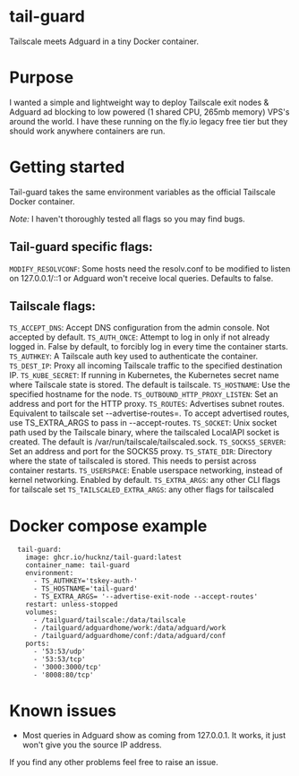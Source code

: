 # tail-guard
Tailscale meets Adguard in a tiny Docker container. 

# Purpose
I wanted a simple and lightweight way to deploy Tailscale exit nodes & Adguard ad blocking to low powered (1 shared CPU, 265mb memory) VPS's around the world. I have these running on the fly.io legacy free tier but they should work anywhere containers are run. 

# Getting started
Tail-guard takes the same environment variables as the official Tailscale Docker container. 

*Note:* I haven't thoroughly tested all flags so you may find bugs. 

## Tail-guard specific flags:
`MODIFY_RESOLVCONF`: Some hosts need the resolv.conf to be modified to listen on 127.0.0.1/::1 or Adguard won't receive local queries. Defaults to false. 

## Tailscale flags:
`TS_ACCEPT_DNS`: Accept DNS configuration from the admin console. Not accepted by default.
`TS_AUTH_ONCE`: Attempt to log in only if not already logged in. False by default, to forcibly log in every time the container starts.
`TS_AUTHKEY`: A Tailscale auth key⁠ used to authenticate the container.
`TS_DEST_IP`: Proxy all incoming Tailscale traffic to the specified destination IP.
`TS_KUBE_SECRET`: If running in Kubernetes, the Kubernetes secret name where Tailscale state is stored. The default is tailscale.
`TS_HOSTNAME`: Use the specified hostname for the node.
`TS_OUTBOUND_HTTP_PROXY_LISTEN`: Set an address and port for the HTTP proxy⁠.
`TS_ROUTES`: Advertises subnet routes⁠. Equivalent to tailscale set --advertise-routes=. To accept advertised routes, use TS_EXTRA_ARGS to pass in --accept-routes.
`TS_SOCKET`: Unix socket path used by the Tailscale binary, where the tailscaled LocalAPI socket is created. The default is /var/run/tailscale/tailscaled.sock.
`TS_SOCKS5_SERVER`: Set an address and port for the SOCKS5 proxy⁠.
`TS_STATE_DIR`: Directory where the state of tailscaled is stored. This needs to persist across container restarts.
`TS_USERSPACE`: Enable userspace networking⁠, instead of kernel networking. Enabled by default.
`TS_EXTRA_ARGS`: any other CLI flags for tailscale set
`TS_TAILSCALED_EXTRA_ARGS`: any other flags for tailscaled

# Docker compose example
```
  tail-guard:
    image: ghcr.io/hucknz/tail-guard:latest
    container_name: tail-guard
    environment:
      - TS_AUTHKEY='tskey-auth-'
      - TS_HOSTNAME='tail-guard'
      - TS_EXTRA_ARGS= '--advertise-exit-node --accept-routes'
    restart: unless-stopped
    volumes:
      - /tailguard/tailscale:/data/tailscale
      - /tailguard/adguardhome/work:/data/adguard/work
      - /tailguard/adguardhome/conf:/data/adguard/conf
    ports:
      - '53:53/udp'
      - '53:53/tcp'
      - '3000:3000/tcp'
      - '8008:80/tcp'
```

# Known issues
* Most queries in Adguard show as coming from 127.0.0.1. It works, it just won't give you the source IP address. 

If you find any other problems feel free to raise an issue. 